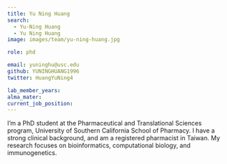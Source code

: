 ```yaml
---
title: Yu Ning Huang
search:
  - Yu-Ning Huang
  - Yu Ning Huang
image: images/team/yu-ning-huang.jpg

role: phd

email: yuninghu@usc.edu 
github: YUNINGHUANG1996
twitter: HuangYuNing4

lab_member_years: 
alma_mater: 
current_job_position: 
---
```


I’m a PhD student at the Pharmaceutical and Translational Sciences program, University of Southern California School of Pharmacy. I have a strong clinical background, and am a registered pharmacist in Taiwan. My research focuses on bioinformatics, computational biology, and immunogenetics. 
